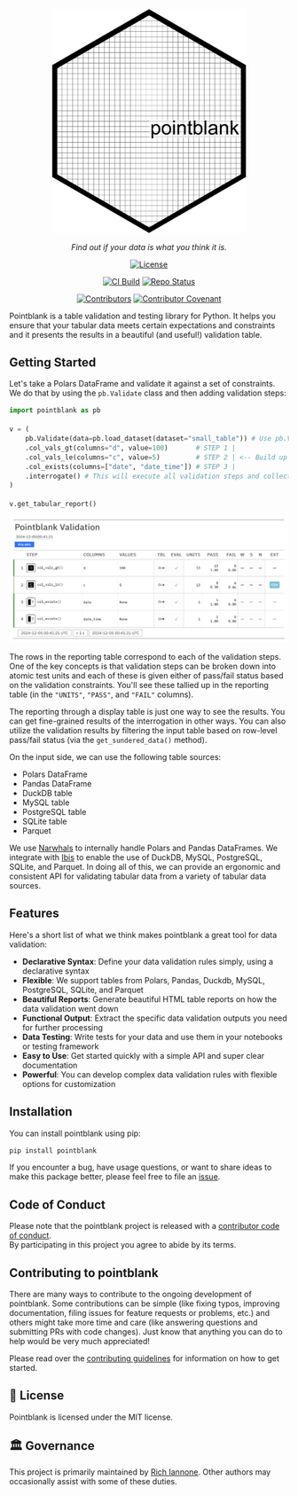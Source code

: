 <div align="center">

<img src="images/pointblank_logo.svg" alt="Pointblank logo" width="350px"/>

_Find out if your data is what you think it is._

[![License](https://img.shields.io/github/license/rich-iannone/pointblank)](https://img.shields.io/github/license/rich-iannone/pointblank)

[![CI Build](https://github.com/rich-iannone/pointblank/actions/workflows/ci-tests.yaml/badge.svg)](https://github.com/rich-iannone/pointblank/actions/workflows/ci-tests.yaml)
[![Repo Status](https://www.repostatus.org/badges/latest/active.svg)](https://www.repostatus.org/#active)

[![Contributors](https://img.shields.io/github/contributors/rich-iannone/pointblank)](https://github.com/rich-iannone/pointblank/graphs/contributors)
[![Contributor Covenant](https://img.shields.io/badge/Contributor%20Covenant-v2.1%20adopted-ff69b4.svg)](https://www.contributor-covenant.org/version/2/1/code_of_conduct.html)

</div>

Pointblank is a table validation and testing library for Python. It helps you ensure that your tabular data meets certain expectations and constraints and it presents the results in a beautiful (and useful!) validation table.

## Getting Started

Let's take a Polars DataFrame and validate it against a set of constraints. We do that by using the `pb.Validate` class and then adding validation steps:

```python
import pointblank as pb

v = (
    pb.Validate(data=pb.load_dataset(dataset="small_table")) # Use pb.Validate to start
    .col_vals_gt(columns="d", value=100)       # STEP 1 |
    .col_vals_le(columns="c", value=5)         # STEP 2 | <-- Build up a validation plan
    .col_exists(columns=["date", "date_time"]) # STEP 3 |
    .interrogate() # This will execute all validation steps and collect intel
)

v.get_tabular_report()
```

<img src="images/pointblank-tabular-report.png" alt="Validation Report">

The rows in the reporting table correspond to each of the validation steps. One of the key concepts is that validation steps can be broken down into atomic test units and each of these is given either of pass/fail status based on the validation constraints. You'll see these tallied up in the reporting table (in the `"UNITS"`, `"PASS"`, and `"FAIL"` columns).

The reporting through a display table is just one way to see the results. You can get fine-grained results of the interrogation in other ways. You can also utilize the validation results by filtering the input table based on row-level pass/fail status (via the `get_sundered_data()` method).

On the input side, we can use the following table sources:

- Polars DataFrame
- Pandas DataFrame
- DuckDB table
- MySQL table
- PostgreSQL table
- SQLite table
- Parquet

We use [Narwhals](https://github.com/narwhals-dev/narwhals) to internally handle Polars and Pandas DataFrames. We integrate with [Ibis](https://github.com/ibis-project/ibis) to enable the use of DuckDB, MySQL, PostgreSQL, SQLite, and Parquet. In doing all of this, we can provide an ergonomic and consistent API for validating tabular data from a variety of tabular data sources.

## Features

Here's a short list of what we think makes pointblank a great tool for data validation:

- **Declarative Syntax**: Define your data validation rules simply, using a declarative syntax
- **Flexible**: We support tables from Polars, Pandas, Duckdb, MySQL, PostgreSQL, SQLite, and Parquet
- **Beautiful Reports**: Generate beautiful HTML table reports on how the data validation went down
- **Functional Output**: Extract the specific data validation outputs you need for further processing
- **Data Testing**: Write tests for your data and use them in your notebooks or testing framework
- **Easy to Use**: Get started quickly with a simple API and super clear documentation
- **Powerful**: You can develop complex data validation rules with flexible options for customization

## Installation

You can install pointblank using pip:

```bash
pip install pointblank
```

If you encounter a bug, have usage questions, or want to share ideas to make this package better, please feel free to file an [issue](https://github.com/rich-iannone/pointblank/issues).

## Code of Conduct

Please note that the pointblank project is released with a [contributor code of conduct](https://www.contributor-covenant.org/version/2/1/code_of_conduct/).<br>By participating in this project you agree to abide by its terms.

## Contributing to pointblank

There are many ways to contribute to the ongoing development of pointblank. Some contributions can be simple (like fixing typos, improving documentation, filing issues for feature requests or problems, etc.) and others might take more time and care (like answering questions and submitting PRs with code changes). Just know that anything you can do to help would be very much appreciated!

Please read over the [contributing guidelines](https://github.com/rich-iannone/pointblank/blob/main/CONTRIBUTING.md) for information on how to get started.

## 📄 License

Pointblank is licensed under the MIT license.

## 🏛️ Governance

This project is primarily maintained by [Rich Iannone](https://twitter.com/riannone).
Other authors may occasionally assist with some of these duties.
